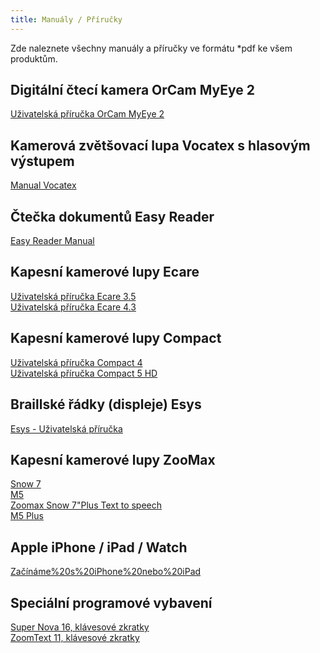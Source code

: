 ```yaml
---
title: Manuály / Příručky
---
```


Zde naleznete všechny manuály a příručky ve formátu *pdf ke všem produktům.  
  

  
## Digitální čtecí kamera OrCam MyEye 2  
[Uživatelská příručka OrCam MyEye 2](/soubory/orcam-manual-8.2-cz.pdf)  

## Kamerová zvětšovací lupa Vocatex s hlasovým výstupem
  
[Manual Vocatex](/soubory/vocatex-manual.pdf)  
  

## Čtečka dokumentů Easy Reader

  
[Easy Reader Manual](/soubory/easy_reader_manual.pdf)  
  

## Kapesní kamerové lupy Ecare

  
[Uživatelská příručka Ecare 3.5](/soubory/ECARE_3,5_manual.pdf)  
[Uživatelská příručka Ecare 4.3](/soubory/ECARE_4,3_manual.pdf)  
  

## Kapesní kamerové lupy Compact

  
[Uživatelská příručka Compact 4](/soubory/Compact_4HD_manual.pdf)    
[Uživatelská příručka Compact 5 HD](/soubory/manual_Compact_5%20_HD.pdf)  
  

## Braillské řádky (displeje) Esys

  
[Esys - Uživatelská příručka](/soubory/Esys_uzivatelska_prirucka.pdf)  
  

## Kapesní kamerové lupy ZooMax

  
[Snow 7](/soubory/Snow_7_HD_manual.pdf)    
[M5](/soubory/M5_manual.pdf)  
[Zoomax Snow 7"Plus Text to speech](/soubory/ZooMax%20Snow7Plus%20Text%20to%20speech.pdf)    
[M5 Plus](/soubory/Zoomax%20M%205%20Plus%20manual.pdf)    
  

## Apple iPhone / iPad / Watch

  
[Začínáme%20s%20iPhone%20nebo%20iPad](/soubory/Prvni%20spusteni%20gesta%20pro%20ovladani%20iOS1.pdf)  
  

## Speciální programové vybavení

  
[Super Nova 16, klávesové zkratky](/soubory/Supernova%2016%20-%20zkratky.pdf)  
[ZoomText 11, klávesové zkratky](/soubory/ZoomText%2011%20-%20zkratky.pdf)

